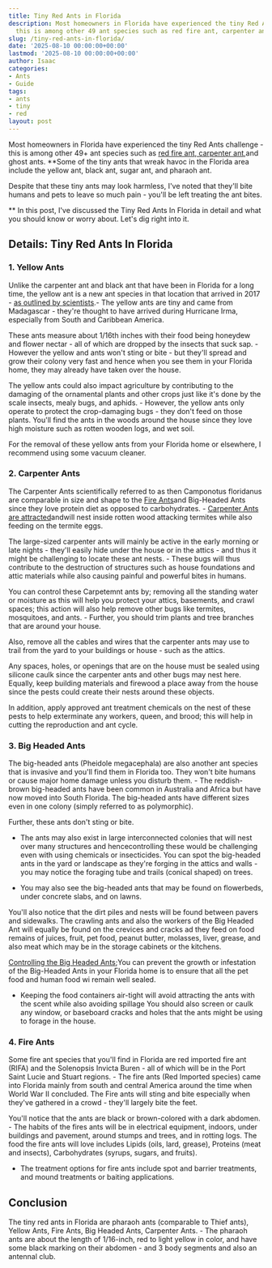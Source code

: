 ```yaml
---
title: Tiny Red Ants in Florida
description: Most homeowners in Florida have experienced the tiny Red Ants challenge
  this is among other 49 ant species such as red fire ant, carpenter ant , and ghost...
slug: /tiny-red-ants-in-florida/
date: '2025-08-10 00:00:00+00:00'
lastmod: '2025-08-10 00:00:00+00:00'
author: Isaac
categories:
- Ants
- Guide
tags:
- ants
- tiny
- red
layout: post
---
```

Most homeowners in Florida have experienced the tiny Red Ants challenge - this is among other 49+ ant species such as [red fire ant, carpenter ant](https://pestpolicy.com/carpenter-ants-vs-fire-ants),and ghost ants. **Some of the tiny ants that wreak havoc in the Florida area include the yellow ant, black ant, sugar ant, and pharaoh ant.

Despite that these tiny ants may look harmless, I've noted that they'll bite humans and pets to leave so much pain - you'll be left treating the ant bites.

** In this post, I've discussed the Tiny Red Ants In Florida in detail and what you should know or worry about. Let's dig right into it.

##  Details: Tiny Red Ants In Florida

###  1. Yellow Ants

Unlike the carpenter ant and black ant that have been in Florida for a long time, the yellow ant is a new ant species in that location that arrived in 2017 - [as outlined by scientists](http://www.miamiherald.com/news/local/community/broward/article184758688.html).- The yellow ants are tiny and came from Madagascar - they're thought to have arrived during Hurricane Irma, especially from South and Caribbean America.

These ants measure about 1/16th inches with their food being honeydew and flower nectar - all of which are dropped by the insects that suck sap. - However the yellow and ants won't sting or bite - but they'll spread and grow their colony very fast and hence when you see them in your Florida home, they may already have taken over the house.

The yellow ants could also impact agriculture by contributing to the damaging of the ornamental plants and other crops just like it's done by the scale insects, mealy bugs, and aphids. - However, the yellow ants only operate to protect the crop-damaging bugs - they don't feed on those plants. You'll find the ants in the woods around the house since they love high moisture such as rotten wooden logs, and wet soil.

For the removal of these yellow ants from your Florida home or elsewhere, I recommend using some vacuum cleaner.

###  2. Carpenter Ants

The Carpenter Ants scientifically referred to as then Camponotus floridanus are comparable in size and shape to the [Fire Ants](https://pestpolicy.com/best-fire-ant-killer-for-lawns/)and Big-Headed Ants since they love protein diet as opposed to carbohydrates. - [Carpenter Ants are attracted](https://pestpolicy.com/what-attracts-carpenter-ants-in-a-home/)andwill nest inside rotten wood attacking termites while also feeding on the termite eggs.

The large-sized carpenter ants will mainly be active in the early morning or late nights - they'll easily hide under the house or in the attics - and thus it might be challenging to locate these ant nests. - These bugs will thus contribute to the destruction of structures such as house foundations and attic materials while also causing painful and powerful bites in humans.

You can control these Carpetemnt ants by; removing all the standing water or moisture as this will help you protect your attics, basements, and crawl spaces; this action will also help remove other bugs like termites, mosquitoes, and ants. - Further, you should trim plants and tree branches that are around your house.

Also, remove all the cables and wires that the carpenter ants may use to trail from the yard to your buildings or house - such as the attics.

Any spaces, holes, or openings that are on the house must be sealed using silicone caulk since the carpenter ants and other bugs may nest here. Equally, keep building materials and firewood a place away from the house since the pests could create their nests around these objects.

In addition, apply approved ant treatment chemicals on the nest of these pests to help exterminate any workers, queen, and brood; this will help in cutting the reproduction and ant cycle.

###  3. Big Headed Ants

The big-headed ants (Pheidole megacephala) are also another ant species that is invasive and you'll find them in Florida too. They won't bite humans or cause major home damage unless you disturb them. - The reddish-brown big-headed ants have been common in Australia and Africa but have now moved into South Florida. The big-headed ants have different sizes even in one colony (simply referred to as polymorphic).

Further, these ants don't sting or bite.

- The ants may also exist in large interconnected colonies that will nest over many structures and hencecontrolling these would be challenging even with using chemicals or insecticides. You can spot the big-headed ants in the yard or landscape as they're forging in the attics and walls - you may notice the foraging tube and trails (conical shaped) on trees.

- You may also see the big-headed ants that may be found on flowerbeds, under concrete slabs, and on lawns.

You'll also notice that the dirt piles and nests will be found between pavers and sidewalks. The crawling ants and also the workers of the Big Headed Ant will equally be found on the crevices and cracks ad they feed on food remains of juices, fruit, pet food, peanut butter, molasses, liver, grease, and also meat which may be in the storage cabinets or the kitchens.

[Controlling the Big Headed Ants](https://pestpolicy.com/how-to-rid-your-home-of-big-headed-ants/);You can prevent the growth or infestation of the Big-Headed Ants in your Florida home is to ensure that all the pet food and human food wi remain well sealed.

- Keeping the food containers air-tight will avoid attracting the ants with the scent while also avoiding spillage You should also screen or caulk any window, or baseboard cracks and holes that the ants might be using to forage in the house.

###  4. Fire Ants

Some fire ant species that you'll find in Florida are red imported fire ant (RIFA) and the Solenopsis Invicta Buren - all of which will be in the Port Saint Lucie and Stuart regions. - The fire ants (Red Imported species) came into Florida mainly from south and central America around the time when World War II concluded. The Fire ants will sting and bite especially when they've gathered in a crowd - they'll largely bite the feet.

You'll notice that the ants are black or brown-colored with a dark abdomen. - The habits of the fires ants will be in electrical equipment, indoors, under buildings and pavement, around stumps and trees, and in rotting logs. The food the fire ants will love includes Lipids (oils, lard, grease), Proteins (meat and insects), Carbohydrates (syrups, sugars, and fruits).

- The treatment options for fire ants include spot and barrier treatments, and mound treatments or baiting applications.

##  Conclusion

The tiny red ants in Florida are pharaoh ants (comparable to Thief ants), Yellow Ants, Fire Ants, Big Headed Ants, Carpenter Ants. - The pharaoh ants are about the length of 1/16-inch, red to light yellow in color, and have some black marking on their abdomen - and 3 body segments and also an antennal club.